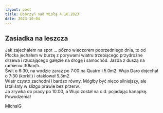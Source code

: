 ```yaml
---
layout: post
title: Dobrzyń nad Wisłą 4.10.2023
date: 2023-10-04
---
```


## Zasiadka na leszcza  

Jak zajechałem na spot ... późno wieczorem poprzedniego dnia,
to od Płocka jechałem w burzę z porywami wiatru trzebiącego przydrożne drzewa i
rzucającego gałęzie na drogę i samochód. Jazda z duszą na ramieniu 30km/h.  
Świt o 6:30, na wodzie zaraz po 7:00 na Quatro i 5.0m2. Wujo Daro dojechał o 7:30 
(korki!) i otaklował 5.3m2.  
Wiatr czysto zachodni i bardzo równy. Mógłby być nieco silniejszy, ale lataliśmy
w ślizgu prawie bez przerw.  
Ja zrywka do pracy po 10:00, a Wujo został na c.d. pojadając kanapkę.  
Powodzenia!  

MichalG  